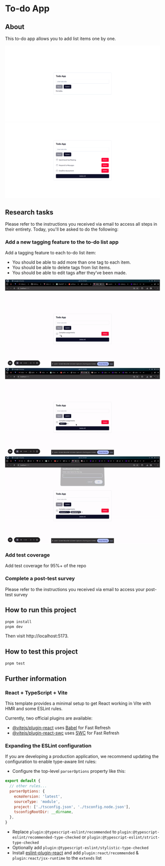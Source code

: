 # To-do App
## About
This to-do app allows you to add list items one by one.

<img src="./previews/default-state.png" />

<img src="./previews/added-list-items.png" />

## Research tasks
Please refer to the instructions you received via email to access all steps in their entirety.
Today, you'll be asked to do the following:

### Add a new tagging feature to the to-do list app
Add a tagging feature to each to-do list item:
- You should be able to add more than one tag to each item. 
- You should be able to delete tags from list items. 
- You should be able to edit tags after they’ve been made.

<img src="./previews/add-tag-preview.gif" />

<img src="./previews/delete-tag-preview.gif" />

<img src="./previews/edit-tag-preview.gif" />

### Add test coverage
Add test coverage for 95%+ of the repo

### Complete a post-test survey
Please refer to the instructions you received via email to access your post-test survey


## How to run this project
```
pnpm install
pnpm dev
```
Then visit http://localhost:5173.

## How to test this project
```
pnpm test
```

## Further information
### React + TypeScript + Vite

This template provides a minimal setup to get React working in Vite with HMR and some ESLint rules.

Currently, two official plugins are available:

- [@vitejs/plugin-react](https://github.com/vitejs/vite-plugin-react/blob/main/packages/plugin-react/README.md) uses [Babel](https://babeljs.io/) for Fast Refresh
- [@vitejs/plugin-react-swc](https://github.com/vitejs/vite-plugin-react-swc) uses [SWC](https://swc.rs/) for Fast Refresh

### Expanding the ESLint configuration

If you are developing a production application, we recommend updating the configuration to enable type-aware lint rules:

- Configure the top-level `parserOptions` property like this:

```js
export default {
  // other rules...
  parserOptions: {
    ecmaVersion: 'latest',
    sourceType: 'module',
    project: ['./tsconfig.json', './tsconfig.node.json'],
    tsconfigRootDir: __dirname,
  },
}
```

- Replace `plugin:@typescript-eslint/recommended` to `plugin:@typescript-eslint/recommended-type-checked` or `plugin:@typescript-eslint/strict-type-checked`
- Optionally add `plugin:@typescript-eslint/stylistic-type-checked`
- Install [eslint-plugin-react](https://github.com/jsx-eslint/eslint-plugin-react) and add `plugin:react/recommended` & `plugin:react/jsx-runtime` to the `extends` list
